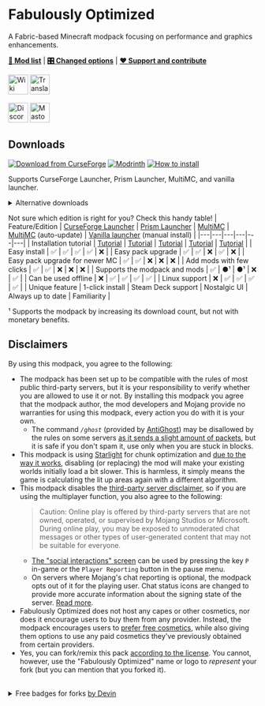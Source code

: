 # Fabulously Optimized

A Fabric-based Minecraft modpack focusing on performance and graphics enhancements.

[**📜 Mod list**](INCLUDED-MODS.md) | [**🎛️ Changed options**](https://fabulously-optimized.gitbook.io/modpack/readme/changed-options) | [**❤️ Support and contribute**](https://github.com/Fabulously-Optimized/fabulously-optimized/blob/main/CONTRIBUTING.md)

<a href="https://fabulously-optimized.gitbook.io/modpack/"><img alt="Wiki" height="40" src="https://cdn.jsdelivr.net/npm/@intergrav/devins-badges@3/assets/compact/documentation/gitbook_vector.svg"></a> 
<a href="https://fabulously-optimized.gitbook.io/modpack/readme/language-support"><img alt="Translate" height="40" src="https://cdn.jsdelivr.net/npm/@intergrav/devins-badges@3/assets/compact/translate/generic-plural_vector.svg"></a>

<a href="https://fabulously-optimized.github.io/discord"><img alt="Discord" height="40" src="https://cdn.jsdelivr.net/npm/@intergrav/devins-badges@3/assets/compact/social/discord-plural_vector.svg"></a> 
<a href="https://floss.social/@fabulouslyoptimized"><img alt="Mastodon" height="40" src="https://cdn.jsdelivr.net/npm/@intergrav/devins-badges@3/assets/compact/social/mastodon-plural_vector.svg"></a>

## Downloads

[![Download from CurseForge](https://cf.way2muchnoise.eu/full_fabulously-optimized_downloads%20on%20CurseForge.svg?badge_style=for_the_badge)](https://www.curseforge.com/minecraft/modpacks/fabulously-optimized/files) [![Modrinth](https://img.shields.io/modrinth/dt/fabulously-optimized?logo=modrinth&color=darkgreen&label=Download%20from%20Modrinth&style=for-the-badge)](https://modrinth.com/modpack/fabulously-optimized) [![How to install](https://i.ibb.co/FbKTDYs/github.png)](https://fabulously-optimized.gitbook.io/modpack/readme/install-instructions)

Supports CurseForge Launcher, Prism Launcher, MultiMC, and vanilla launcher.

<details>
  <summary>Alternative downloads</summary>

_These downloads do not yet support the modpack or the mods :(_
* [MultiMC (auto-update)](https://fabulously-optimized.gitbook.io/modpack/readme/multimc-auto-update): [1.16.5](https://github.com/Fabulously-Optimized/fabulously-optimized/releases/download/v3.2.3/Fabulously.Optimized.MC.1.16.5.auto-update.zip) | [1.17.1](https://github.com/Fabulously-Optimized/fabulously-optimized/releases/download/v3.2.3/Fabulously.Optimized.MC.1.17.1.auto-update.zip) | [1.18.2](https://github.com/Fabulously-Optimized/fabulously-optimized/releases/download/v3.12.2/Fabulously.Optimized.MC.1.18.2.auto-update.zip) | [1.19.4](https://github.com/Fabulously-Optimized/fabulously-optimized/releases/download/v4.7.0-beta.3/Fabulously.Optimized.MC.1.19.4.auto-update.zip)
* ~~Vanilla installer~~ [(planned)](https://github.com/Madis0/fabulously-optimized/issues/110)
* [GitHub releases](https://github.com/Fabulously-Optimized/fabulously-optimized/releases)
* [Chat Reporting Helper resource pack](https://kinolien.github.io/gitzip/?download=https://github.com/Fabulously-Optimized/fabulously-optimized/tree/main/Resourcepacks/Chat%20Reporting%20Helper) (bundled in FO)
  * The resource pack also expects [FO's configuration of NCR](https://kinolien.github.io/gitzip/?download=https://github.com/Fabulously-Optimized/fabulously-optimized/tree/main/Packwiz/1.19.3/config/yosbr/config/NoChatReports) - unpack these to `.../.minecraft/config/NoChatReports`
* Fast Better Grass resource pack: [CurseForge](https://www.curseforge.com/minecraft/texture-packs/fast-better-grass) | [Modrinth](https://modrinth.com/resourcepack/fast-better-grass) | [Planet Minecraft](https://www.planetminecraft.com/texture-pack/fast-better-grass) (bundled in FO)
</details>

Not sure which edition is right for you? Check this handy table!
| Feature/Edition | [CurseForge Launcher](https://download.curseforge.com) | [Prism Launcher](https://prismlauncher.org/) | [MultiMC](https://multimc.org) | [MultiMC](https://multimc.org) (auto-update) | [Vanilla launcher](https://www.minecraft.net/en-us/download) (manual install) |
|---|---|---|---|---|---|
| Installation tutorial | [Tutorial](https://fabulously-optimized.gitbook.io/modpack/readme/install-instructions#curseforge-launcher) | [Tutorial](https://fabulously-optimized.gitbook.io/modpack/readme/install-instructions#prism-launcher) | [Tutorial](https://fabulously-optimized.gitbook.io/modpack/readme/install-instructions#multimc) | [Tutorial](https://fabulously-optimized.gitbook.io/modpack/readme/install-instructions#multimc-auto-update) | [Tutorial](https://fabulously-optimized.gitbook.io/modpack/readme/install-instructions#minecraft-launcher-vanilla) |
| Easy install | ✅ | ✅ | ✅ | ✅ | ❌ |
| Easy pack upgrade | ✅ | ✅ | ❌ | ✅ | ❌ |
| Easy pack upgrade for newer MC | ✅ | ✅ | ❌ | ❌ | ❌ |
| Add mods with few clicks | ✅ | ✅ | ❌ | ❌ | ❌ |
| Supports the modpack and mods | ✅ | ●¹ | ●¹ | ❌ | ✅ |
| Can be used offline | ❌ | ✅ | ✅ | ✅ | ✅ |
| Linux support | ❌ | ✅ | ✅ | ✅ | ✅ |
| Unique feature | 1-click install | Steam Deck support | Nostalgic UI | Always up to date | Familiarity |

¹ Supports the modpack by increasing its download count, but not with monetary benefits.

## Disclaimers

By using this modpack, you agree to the following:

* The modpack has been set up to be compatible with the rules of most public third-party servers, but it is your responsibility to verify whether you are allowed to use it or not. By installing this modpack you agree that the modpack author, the mod developers and Mojang provide no warranties for using this modpack, every action you do with it is your own.   
    * The command *`/ghost`* (provided by [AntiGhost](https://www.curseforge.com/minecraft/mc-mods/antighost)) may be disallowed by the rules on some servers [as it sends a slight amount of packets](https://www.curseforge.com/minecraft/mc-mods/antighost?comment=103), but it is safe if you don't spam it, use only when you are stuck in blocks.
* This modpack is using [Starlight](https://www.curseforge.com/minecraft/mc-mods/starlight) for chunk optimization and [due to the way it works](https://github.com/PaperMC/Starlight/blob/fabric/TECHNICAL_DETAILS.md#chunk-save-format), disabling (or replacing) the mod will make your existing worlds initially load a bit slower. This is harmless, it simply means the game is calculating the lit up areas again with a different algorithm.
* This modpack disables the [third-party server disclaimer](https://minecraft.fandom.com/wiki/File:Multiplayer_disclaimer.png), so if you are using the multiplayer function, you also agree to the following: 
    > Caution: Online play is offered by third-party servers that are not owned, operated, or supervised by Mojang Studios or Microsoft. During online play, you may be exposed to unmoderated chat messages or other types of user-generated content that may not be suitable for everyone. 
    *  [The "social interactions" screen](https://minecraft.fandom.com/wiki/Social_Interactions_screen#Usage) can be used by pressing the key `P` in-game or the `Player Reporting` button in the pause menu.
    * On servers where Mojang's chat reporting is optional, the modpack opts out of it for the playing user. Chat status icons are changed to provide more accurate information about the signing state of the server. [Read more](https://fabulously-optimized.gitbook.io/modpack/readme/chat-reporting-faq).
* Fabulously Optimized does not host any capes or other cosmetics, nor does it encourage users to buy them from any provider. Instead, the modpack encourages users to [prefer free cosmetics](https://fabulously-optimized.gitbook.io/modpack/readme/free-cape), while also giving them options to use any paid cosmetics they've previously obtained from certain providers.  
* Yes, you can fork/remix this pack [according to the license](https://github.com/Fabulously-Optimized/fabulously-optimized/blob/main/LICENSE.md). You cannot, however, use the "Fabulously Optimized" name or logo to _represent_ your fork (but you can mention that you forked it).

<br>
<details>
  
  <summary>Free badges for forks <a href="https://intergrav.github.io/devins-badges-docs">by Devin</a></summary>
  
  <a href="https://github.com/Fabulously-Optimized/fabulously-optimized"><img alt="Built on Fabulously Optimized" height="56" src="https://cdn.jsdelivr.net/npm/@intergrav/devins-badges@3/assets/cozy/built-with/fabulously-optimized_vector.svg"></a>
  
  Markdown and HTML for Modrinth/GitHub below; for CurseForge just select and copy the image to get it with the link.
  ```html
  <!-- Markdown -->
  [![Built on Fabulously Optimized](https://cdn.jsdelivr.net/npm/@intergrav/devins-badges@3/assets/cozy/built-with/fabulously-optimized_64h.png)](https://github.com/Fabulously-Optimized/fabulously-optimized)

  <!-- HTML (resizeable) -->
  <img alt="Built on Fabulously Optimized" height="56" src="https://cdn.jsdelivr.net/npm/@intergrav/devins-badges@3/assets/cozy/built-with/fabulously-optimized_vector.svg">
  ```
  <a href="https://github.com/Fabulously-Optimized/fabulously-optimized"><img alt="Built on Fabulously Optimized" height="40" src="https://cdn.jsdelivr.net/npm/@intergrav/devins-badges@3/assets/compact/built-with/fabulously-optimized_vector.svg"></a>
  
  Markdown and HTML for Modrinth/GitHub below; for CurseForge just select and copy the image to get it with the link.
  ```html
  <!-- Markdown -->
  ![Built on Fabulously Optimized](https://cdn.jsdelivr.net/npm/@intergrav/devins-badges@3/assets/compact/built-with/fabulously-optimized_46h.png)
  <!-- HTML (resizeable) -->
  <img alt="Built on Fabulously Optimized" height="40" src="https://cdn.jsdelivr.net/npm/@intergrav/devins-badges@3/assets/compact/built-with/fabulously-optimized_vector.svg">
  ```
  
</details>
